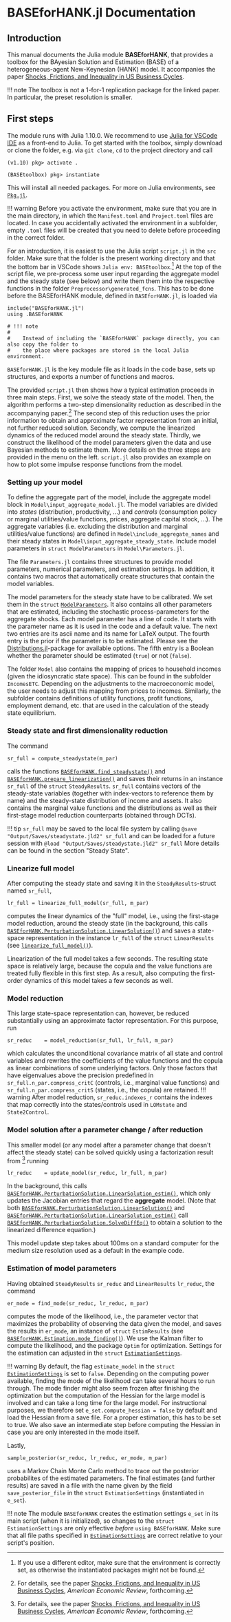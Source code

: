 # BASEforHANK.jl Documentation
## Introduction
This manual documents the Julia module **BASEforHANK**, that provides a toolbox for the BAyesian Solution and
Estimation (BASE) of a heterogeneous-agent New-Keynesian (HANK) model. It accompanies the paper
[Shocks, Frictions, and Inequality in US Business Cycles](https://www.benjaminborn.de/publication/bbl_inequality_2020/).

!!! note
    The toolbox is not a 1-for-1 replication package for the linked paper. In particular, the preset resolution is smaller.

## First steps
The module runs with Julia 1.10.0. We recommend to use [Julia for VSCode IDE](https://www.julia-vscode.org) as a front-end to Julia. To get started with the toolbox, simply download or clone the folder, e.g. via `git clone`, `cd` to the project directory and call
```julia-repl
(v1.10) pkg> activate .

(BASEtoolbox) pkg> instantiate
```
This will install all needed packages. For more on Julia environments, see [`Pkg.jl`](https://julialang.github.io/Pkg.jl/v1/environments/#Using-someone-else's-project).

!!! warning
    Before you activate the environment, make sure that you are in the main directory, in which the `Manifest.toml` and `Project.toml` files are located. In case you accidentally activated the environment in a subfolder, empty `.toml` files will be created that you need to delete before proceeding in the correct folder.


For an introduction, it is easiest to use the Julia script `script.jl` in the `src` folder. Make sure that the folder is the present working directory and that the bottom bar in VSCode shows `Julia env: BASEtoolbox`.[^1] At the top of the script file, we pre-process some user input regarding the aggregate model and the steady state (see below) and write them them into the respective functions in the folder `Preprocessor\generated_fcns`. This has to be done before the BASEforHANK module, defined in `BASEforHANK.jl`, is loaded via
```
include("BASEforHANK.jl")
using .BASEforHANK
```
```@meta
# !!! note
#
#    Instead of including the `BASEforHANK` package directly, you can also copy the folder to
#    the place where packages are stored in the local Julia environment.
```
`BASEforHANK.jl` is the key module file as it loads in the code base, sets up structures, and exports a number of functions and macros.

The provided `script.jl` then shows how a typical estimation proceeds in three main steps. First, we solve the steady state of the model. Then, the algorithm performs a two-step dimensionality reduction as described in the accompanying paper.[^BBL] The second step of this reduction uses the prior information to obtain and approximate factor representation from an initial, not further reduced solution. Secondly, we compute the linearized dynamics of the reduced model around the steady state. Thirdly, we construct the likelihood of the model parameters given the data and use Bayesian methods to estimate them. More details on the three steps are provided in the menu on the left. `script.jl` also provides an example on how to plot some impulse response functions from the model.

### Setting up your model

To define the aggregate part of the model, include the aggregate model block in `Model\input_aggregate_model.jl`. The model variables are divided into *states* (distribution, productivity, ...) and
*controls* (consumption policy or marginal utilities/value functions, prices, aggregate capital stock, ...). The aggregate variables (i.e. excluding the distribution and marginal utilities/value functions) are defined
 in `Model\include_aggregate_names` and their steady states in `Model\input_aggregate_steady_state`. Include model parameters in `struct ModelParameters` in `Model\Parameters.jl`.

The file `Parameters.jl` contains three structures to provide model parameters, numerical parameters, and estimation settings. In addition, it contains two macros that automatically create structures that contain the model variables.

The model parameters for the steady state have to be calibrated. We set them in the `struct` [`ModelParameters`](@ref). It also contains all other parameters that are estimated, including the stochastic process-parameters for the aggregate shocks. Each model parameter has a line of code. It starts with the parameter name as it is used in the code and a default value. The next two entries are its ascii name and its name for LaTeX output. The fourth entry is the prior if the parameter is to be estimated. Please see the [Distributions.jl](https://github.com/JuliaStats/Distributions.jl)-package for available options. The fifth entry is a Boolean whether the parameter should be estimated (`true`) or not (`false`).

The folder `Model` also contains the mapping of prices to household incomes (given the idiosyncratic state space). This can be found in the subfolder `IncomesETC`. Depending on the adjustments to the macroeconomic model, the user needs to adjust this mapping from prices to incomes. Similarly, the subfolder contains definitions of utility functions, profit functions, employment demand, etc. that are used in the calculation of the steady state equilibrium.


### Steady state and first dimensionality reduction
The command
```
sr_full = compute_steadystate(m_par)
```
calls the functions [`BASEforHANK.find_steadystate()`](@ref) and [`BASEforHANK.prepare_linearization()`](@ref) and saves their returns in an instance `sr_full` of the `struct` `SteadyResults`.
`sr_full` contains vectors of the steady-state variables (together with index-vectors to reference them by name) and
the steady-state distribution of income and assets. It also contains the marginal value functions and the distributions as well as their first-stage model reduction counterparts (obtained through DCTs).

!!! tip
    `sr_full` may be saved to the local file system by calling
    ```
    @save "Output/Saves/steadystate.jld2" sr_full
    ```
    and can be loaded for a future session with
    ```
    @load "Output/Saves/steadystate.jld2" sr_full
    ```
More details can be found in the section "Steady State".

### Linearize full model
After computing the steady state and saving it in the `SteadyResults`-struct named `sr_full`,
```
lr_full = linearize_full_model(sr_full, m_par)
```
computes the linear dynamics of the "full" model, i.e., using the first-stage model reduction, around the steady state (in the background, this calls [`BASEforHANK.PerturbationSolution.LinearSolution()`](@ref)) and saves a state-space representation in the instance `lr_full` of the `struct` `LinearResults` (see [`linearize_full_model()`](@ref)).

Linearization of the full model takes a few seconds. The resulting state space is relatively large, because the copula and the value functions are treated fully flexible in this first step. As a result, also computing the first-order dynamics of this model takes a few seconds as well.

### Model reduction
This large state-space representation can, however, be reduced substantially using an approximate factor representation. For this purpose, run  
```
sr_reduc    = model_reduction(sr_full, lr_full, m_par)
```
which calculates the unconditional covariance matrix of all state and control variables and rewrites the coefficients of the value functions and the copula as linear combinations of some underlying factors. Only those factors that have eigenvalues above the precision predefined in `sr_full.n_par.compress_critC` (controls, i.e., marginal value functions) and `sr_full.n_par.compress_critS` (states, i.e., the copula) are retained.
!!! warning
    After model reduction, `sr_reduc.indexes_r` contains the indexes that map correctly into the states/controls used in `LOMstate` and `State2Control`.


### Model solution after a parameter change / after reduction
This smaller model (or any model after a parameter change that doesn't affect the steady state) can be solved quickly using a factorization result from [^BBL] running
```
lr_reduc    = update_model(sr_reduc, lr_full, m_par)
```
In the background, this calls [`BASEforHANK.PerturbationSolution.LinearSolution_estim()`](@ref), which only updates the Jacobian entries that regard the **aggregate** model. (Note that both [`BASEforHANK.PerturbationSolution.LinearSolution()`](@ref) and [`BASEforHANK.PerturbationSolution.LinearSolution_estim()`](@ref) call [`BASEforHANK.PerturbationSolution.SolveDiffEq()`](@ref) to obtain a solution to the linearized difference equation.)

This model update step takes about 100ms on a standard computer for the medium size resolution used as a default in the example code.

### Estimation of model parameters
Having obtained `SteadyResults` `sr_reduc` and `LinearResults` `lr_reduc`, the command
```
er_mode = find_mode(sr_reduc, lr_reduc, m_par)
```
computes the mode of the likelihood, i.e., the parameter vector that maximizes the probability of observing the data given the model, and saves the results in `er_mode`, an instance of `struct` `EstimResults`
(see [`BASEforHANK.Estimation.mode_finding()`](@ref)). We use the Kalman filter to compute the likelihood, and the package `Optim` for optimization. Settings for the estimation can adjusted in the `struct` [`EstimationSettings`](@ref).

!!! warning
    By default, the flag `estimate_model` in the `struct` [`EstimationSettings`](@ref) is set to `false`. Depending on the computing power available, finding the mode of the likelihood can take several hours to run through. The mode finder might also seem frozen after finishing the optimization but the computation of the Hessian for the large model is involved and can take a long time for the large model. For instructional purposes, we therefore set `e_set.compute_hessian = false` by default and load the Hessian from a save file. For a proper estimation, this has to be set to true. We also save an intermediate step before computing the Hessian in case you are only interested in the mode itself.

Lastly,
```
sample_posterior(sr_reduc, lr_reduc, er_mode, m_par)
```
uses a Markov Chain Monte Carlo method to trace out the posterior probabilites of the estimated parameters.
The final estimates (and further results) are saved in a file with the name given by the field `save_posterior_file`
in the `struct` `EstimationSettings` (instantiated in `e_set`).

!!! note
    The module `BASEforHANK` creates the estimation settings `e_set` in its main script (when it is initialized),
    so changes to the `struct` `EstimationSettings` are only effective *before* `using BASEforHANK`. Make sure
    that all file paths specified in [`EstimationSettings`](@ref) are correct relative to your script's position.
[^1]:
    If you use a different editor, make sure that the environment is correctly set, as otherwise the instantiated packages might not be found.

[^BBL]:
    For details, see the paper [Shocks, Frictions, and Inequality in US Business Cycles](https://www.benjaminborn.de/files/BBL_Inequality_Sep2023.pdf), *American Economic Review*, forthcoming.